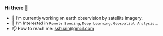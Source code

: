 ### Hi there 👋

- 🔭 I’m currently working on earth observision by satellite imagery.
- 🌱 I’m Interested in `Remote Sensing`, `Deep Learning`, `Geospatial Analysis`...
- 📫 How to reach me: sshuair@gmail.com
